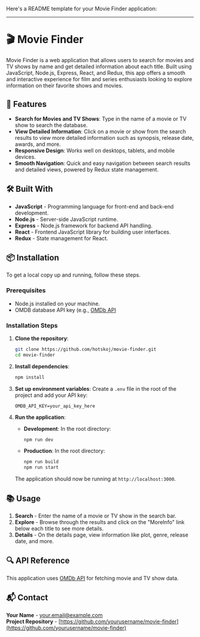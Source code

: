 Here's a README template for your Movie Finder application:

---

# 🎬 Movie Finder

Movie Finder is a web application that allows users to search for movies and TV shows by name and get detailed information about each title. Built using JavaScript, Node.js, Express, React, and Redux, this app offers a smooth and interactive experience for film and series enthusiasts looking to explore information on their favorite shows and movies.

## 🚀 Features

- **Search for Movies and TV Shows**: Type in the name of a movie or TV show to search the database.
- **View Detailed Information**: Click on a movie or show from the search results to view more detailed information such as synopsis, release date, awards, and more.
- **Responsive Design**: Works well on desktops, tablets, and mobile devices.
- **Smooth Navigation**: Quick and easy navigation between search results and detailed views, powered by Redux state management.

## 🛠️ Built With

- **JavaScript** - Programming language for front-end and back-end development.
- **Node.js** - Server-side JavaScript runtime.
- **Express** - Node.js framework for backend API handling.
- **React** - Frontend JavaScript library for building user interfaces.
- **Redux** - State management for React.

## 📦 Installation

To get a local copy up and running, follow these steps.

### Prerequisites

- Node.js installed on your machine.
- OMDB database API key (e.g., [OMDb API](https://www.omdbapi.com/)

### Installation Steps

1. **Clone the repository**:
    ```bash
    git clone https://github.com/hotskoj/movie-finder.git
    cd movie-finder
    ```

2. **Install dependencies**:
    ```bash
    npm install
    ```

3. **Set up environment variables**:
    Create a `.env` file in the root of the project and add your API key:
    ```plaintext
    OMDB_API_KEY=your_api_key_here
    ```

4. **Run the application**:

    - **Development**: In the root directory:
        ```bash
        npm run dev
        ```

    - **Production**: In the root directory:
        ```bash
        npm run build
        npm run start
        ```

    The application should now be running at `http://localhost:3000`.

## 📚 Usage

1. **Search** - Enter the name of a movie or TV show in the search bar.
2. **Explore** - Browse through the results and click on the "MoreInfo" link below each title to see more details.
3. **Details** - On the details page, view information like plot, genre, release date, and more.

## 🔍 API Reference

This application uses [OMDb API](https://www.omdbapi.com/) for fetching movie and TV show data.

## 📬 Contact

**Your Name** - [your.email@example.com](mailto:your.email@example.com)  
**Project Repository** - [https://github.com/yourusername/movie-finder](https://github.com/yourusername/movie-finder)
